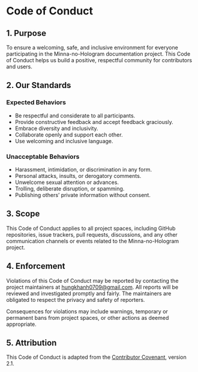 # Code of Conduct

## 1. Purpose

To ensure a welcoming, safe, and inclusive environment for everyone participating in the Minna-no-Hologram documentation project. This Code of Conduct helps us build a positive, respectful community for contributors and users.

## 2. Our Standards

### Expected Behaviors
- Be respectful and considerate to all participants.
- Provide constructive feedback and accept feedback graciously.
- Embrace diversity and inclusivity.
- Collaborate openly and support each other.
- Use welcoming and inclusive language.

### Unacceptable Behaviors
- Harassment, intimidation, or discrimination in any form.
- Personal attacks, insults, or derogatory comments.
- Unwelcome sexual attention or advances.
- Trolling, deliberate disruption, or spamming.
- Publishing others’ private information without consent.

## 3. Scope

This Code of Conduct applies to all project spaces, including GitHub repositories, issue trackers, pull requests, discussions, and any other communication channels or events related to the Minna-no-Hologram project.

## 4. Enforcement

Violations of this Code of Conduct may be reported by contacting the project maintainers at hungkhanh0709@gmail.com. All reports will be reviewed and investigated promptly and fairly. The maintainers are obligated to respect the privacy and safety of reporters.

Consequences for violations may include warnings, temporary or permanent bans from project spaces, or other actions as deemed appropriate.

## 5. Attribution

This Code of Conduct is adapted from the [Contributor Covenant](https://www.contributor-covenant.org/), version 2.1.